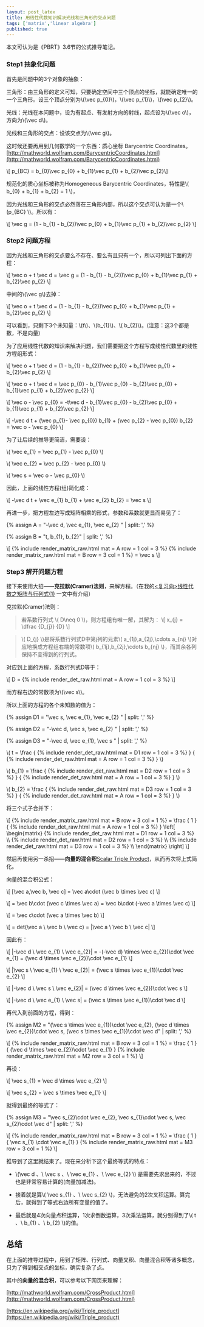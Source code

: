 ```yaml
---
layout: post_latex
title: 用线性代数知识解决光线和三角形的交点问题
tags: ['matrix','linear algebra']
published: true
---
```


本文可认为是《PBRT》3.6节的公式推导笔记。

<!--more-->

### Step1 抽象化问题

首先是问题中的3个对象的抽象：


三角形：由三角形的定义可知，只要确定空间中三个顶点的坐标，就能确定唯一的一个三角形。设三个顶点分别为\\(\\vec p\_\{0\}\\)，\\(\\vec p\_\{1\}\\)，\\(\\vec p\_\{2\}\\)。

光线：光线在本问题中，设为有起点、有发射方向的射线，起点设为\\(\\vec o\\)，方向为\\(\\vec d\\)。


光线和三角形的交点：设该交点为\\(\\vec g\\)。


这时候还要再用到几何数学的一个东西：质心坐标 Barycentric Coordinates。 [http://mathworld.wolfram.com/BarycentricCoordinates.html](http://mathworld.wolfram.com/BarycentricCoordinates.html)

\\[ p\_\{BC\} = b\_\{0\}\\vec p\_\{0\} + b\_\{1\}\\vec p\_\{1\} + b\_\{2\}\\vec p\_\{2\}\\]

规范化的质心坐标被称为Homogeneous  Barycentric Coordinates，特性是\\( b\_\{0\} +  b\_\{1\} + b\_\{2\} = 1 \\)，

因为光线和三角形的交点必然落在三角形内部，所以这个交点可认为是一个\\(p\_\{BC\} \\)。所以有：

\\[ \\vec g = (1 - b\_\{1\} - b\_\{2\})\\vec p\_\{0\} + b\_\{1\}\\vec p\_\{1\} + b\_\{2\}\\vec p\_\{2\} \\]


### Step2 问题方程

因为光线和三角形的交点要么不存在、要么有且只有一个，所以可列出下面的方程：

\\[ \\vec o + t \\vec d = \\vec g  = (1 - b\_\{1\} - b\_\{2\})\\vec p\_\{0\} + b\_\{1\}\\vec p\_\{1\} + b\_\{2\}\\vec p\_\{2\} \\]

中间的\\(\\vec g\\)去掉：

\\[ \\vec o + t \\vec d = (1 - b\_\{1\} - b\_\{2\})\\vec p\_\{0\} + b\_\{1\}\\vec p\_\{1\} + b\_\{2\}\\vec p\_\{2\} \\]

可以看到，只剩下3个未知量：\\(t\\)、\\(b\_\{1\}\\)、\\( b\_\{2\}\\)。(注意：这3个都是数，不是向量)

为了应用线性代数的知识来解决问题，我们需要把这个方程写成线性代数里的线性方程组形式：

\\[ \\vec o + t \\vec d = (1 - b\_\{1\} - b\_\{2\})\\vec p\_\{0\} + b\_\{1\}\\vec p\_\{1\} + b\_\{2\}\\vec p\_\{2\} \\]

\\[ \\vec o + t \\vec d = \\vec p\_\{0\} - b\_\{1\}\\vec p\_\{0\} - b\_\{2\}\\vec p\_\{0\} + b\_\{1\}\\vec p\_\{1\} + b\_\{2\}\\vec p\_\{2\} \\]

\\[ \\vec o - \\vec p\_\{0\} = -t\\vec d - b\_\{1\}\\vec p\_\{0\} - b\_\{2\}\\vec p\_\{0\} + b\_\{1\}\\vec p\_\{1\} + b\_\{2\}\\vec p\_\{2\} \\]

\\[ -\\vec d t + (\\vec p\_\{1\}- \\vec p\_\{0\}) b\_\{1\} + (\\vec p\_\{2\} - \\vec p\_\{0\}) b\_\{2\} = \\vec o - \\vec p\_\{0\} \\]

为了让后续的推导更简洁，需要设：

\\( \\vec e\_\{1\} = \\vec p\_\{1\} - \\vec p\_\{0\} \\)

\\( \\vec e\_\{2\} = \\vec p\_\{2\} - \\vec p\_\{0\} \\)

\\( \\vec s = \\vec o - \\vec p\_\{0\} \\)

因此，上面的线性方程(组)简化成：

\\[ -\\vec d t + \\vec e\_\{1\} b\_\{1\} + \\vec e\_\{2\} b\_\{2\} = \\vec s \\]

再进一步，把方程左边写成矩阵相乘的形式，参数和系数就更显而易见了：


{% assign A = "-\\vec d, \\vec e\_\{1\}, \\vec e\_\{2\} " | split: ',' %}

{% assign B = "t, b\_\{1\}, b\_\{2\}" | split: ',' %}

\\[ {% include render_matrix_raw.html mat = A row = 1 col = 3 %} {% include render_matrix_raw.html mat = B row = 3 col = 1 %} = \\vec s \\]

### Step3 解开问题方程

接下来使用大招——**克拉默(Cramer)法则**，来解方程。（在我的[<复习向>线性代数之矩阵与行列式(1)](http://www.qiujiawei.com/linear-algebra/) 一文中有介绍）

克拉默(Cramer)法则：

> 若系数行列式 \\( D\\neq 0 \\)，则方程组有唯一解，其解为：
\\[ x\_\{j\} = \\dfrac \{D\_\{j\}\} \{D\} \\]

> \\( D\_\{j\} \\)是将系数行列式D中第j列的元素\\( a\_\{1j\},a\_\{2j\},\cdots a\_\{nj\} \\)对应地换成方程组右端的常数项\\( b\_\{1j\},b\_\{2j\},\cdots b\_\{nj\} \\)，而其余各列保持不变得到的行列式。

对应到上面的方程，系数行列式D等于：

\\[ D = {% include render_det_raw.html mat = A row = 1 col = 3 %} \\]

而方程右边的常数项为\\(\\vec s\\)。


所以上面的方程的各个未知数的值为：

{% assign D1 = "\\vec s, \\vec e\_\{1\}, \\vec e\_\{2\} " | split: ',' %}

{% assign D2 = "-\\vec d, \\vec s, \\vec e\_\{2\} " | split: ',' %}

{% assign D3 = "-\\vec d, \\vec e\_\{1\}, \\vec s " | split: ',' %}

\\( t = \\frac \{ {% include render_det_raw.html mat = D1 row = 1 col = 3 %} \} \{ {% include render_det_raw.html mat = A row = 1 col = 3 %} \} \\)

\\( b\_\{1\} = \\frac \{ {% include render_det_raw.html mat = D2 row = 1 col = 3 %} \} \{ {% include render_det_raw.html mat = A row = 1 col = 3 %} \} \\)

\\( b\_\{2\} = \\frac \{ {% include render_det_raw.html mat = D3 row = 1 col = 3 %} \} \{ {% include render_det_raw.html mat = A row = 1 col = 3 %} \} \\)


将三个式子合并下：


\\[ {% include render_matrix_raw.html mat = B row = 3 col = 1 %} = \\frac \{ 1 \} \{ {% include render_det_raw.html mat = A row = 1 col = 3 %} \} \\left\[ \begin{matrix} {% include render_det_raw.html mat = D1 row = 1 col = 3 %}  \\\ {% include render_det_raw.html mat = D2 row = 1 col = 3 %}  \\\ {% include render_det_raw.html mat = D3 row = 1 col = 3 %}  \\\  \end{matrix} \\right\]    \\]

然后再使用另一杀招——**向量的混合积**[Scalar Triple Product](http://mathworld.wolfram.com/ScalarTripleProduct.html)，从而再次将上式简化。

向量的混合积公式：

\\[ [\\vec a,\\vec b, \\vec c] = \\vec a\\cdot (\\vec b \\times \\vec c) \\]

\\[ = \\vec b\\cdot (\\vec c \\times \\vec a) = \\vec b\\cdot (-\\vec a \\times \\vec c) \\]

\\[ = \\vec c\\cdot (\\vec a \\times \\vec b) \\]

\\[ = det(\\vec a \ \\vec b \ \\vec c) = |\\vec a \ \\vec b \ \\vec c| \\]

因此有：

\\[ |-\\vec d \ \\vec e\_\{1\} \ \\vec e\_\{2\}| = -(-\\vec d) \\times \\vec e\_\{2\})\\cdot \\vec e\_\{1\} = (\\vec d \\times \\vec e\_\{2\})\\cdot \\vec e\_\{1\} \\]

\\[ |\\vec s \ \\vec e\_\{1\} \ \\vec e\_\{2\}| = (\\vec s \\times \\vec e\_\{1\})\\cdot \\vec e\_\{2\} \\]

\\[ |-\\vec d \ \\vec s \ \\vec e\_\{2\}| = (\\vec d \\times \\vec e\_\{2\})\\cdot \\vec s \\]

\\[ |-\\vec d \ \\vec e\_\{1\} \ \\vec s| = (\\vec s \\times \\vec e\_\{1\})\\cdot \\vec d \\]

再代入到前面的方程，得到：

{% assign M2 = "(\\vec s \\times \\vec e\_\{1\})\\cdot \\vec e\_\{2\}, (\\vec d \\times \\vec e\_\{2\})\\cdot \\vec s, (\\vec s \\times \\vec e\_\{1\})\\cdot \\vec d" | split: ',' %}


\\[ {% include render_matrix_raw.html mat = B row = 3 col = 1 %} = \\frac \{ 1 \} \{ (\\vec d \\times \\vec e\_\{2\})\\cdot \\vec e\_\{1\} \} {% include render_matrix_raw.html mat = M2 row = 3 col = 1 %}  \\]

再设：

\\[ \\vec s\_\{1\} = \\vec d \\times \\vec e\_\{2\} \\]

\\[ \\vec s\_\{2\} = \\vec s \\times \\vec e\_\{1\} \\]

就得到最终的等式了：

{% assign M3 = "\\vec s\_\{2\}\\cdot \\vec e\_\{2\}, \\vec s\_\{1\}\\cdot \\vec s, \\vec s\_\{2\}\\cdot \\vec d" | split: ',' %}


\\[ {% include render_matrix_raw.html mat = B row = 3 col = 1 %} = \\frac \{ 1 \} \{ \\vec s\_\{1\} \\cdot \\vec e\_\{1\} \} {% include render_matrix_raw.html mat = M3 row = 3 col = 1 %}  \\]

推导到了这里就结束了。现在来分析下这个最终等式的特点：

- \\(\\vec d 、\  \\vec s 、\  \\vec e\_\{1\} 、\  \\vec e\_\{2\} \\) 是需要先求出来的，不过也是非常容易计算的(向量加减法)。

- 接着就是算\\( \\vec s\_\{1\} 、\   \\vec s\_\{2\} \\)，无法避免的2次叉积运算。算完后，就得到了等式右边所有变量的值了。

- 最后就是4次向量点积运算，1次求倒数运算，3次乘法运算，就分别得到了\\( t 、\ b\_\{1\} 、\ b\_\{2\} \\)的值。



## 总结

在上面的推导过程中，用到了矩阵、行列式、向量叉积、向量混合积等诸多概念，只为了得到相交点的坐标，确实复杂了点。

其中的**向量的混合积**，可以参考以下网页来理解：

[http://mathworld.wolfram.com/CrossProduct.html](http://mathworld.wolfram.com/CrossProduct.html)

[https://en.wikipedia.org/wiki/Triple_product](https://en.wikipedia.org/wiki/Triple_product)
